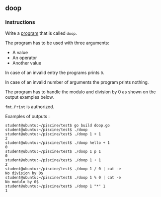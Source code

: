 ## doop

### Instructions

Write a [program](TODO-LINK) that is called `doop`.

The program has to be used with three arguments:

- A value
- An operator
- Another value

In case of an invalid entry the programs prints `0`.

In case of an invalid number of arguments the program prints nothing.

The program has to handle the modulo and division by 0 as shown on the output examples below. 

`fmt.Print` is authorized.

Examples of outputs :

```console
student@ubuntu:~/piscine/test$ go build doop.go
student@ubuntu:~/piscine/test$ ./doop
student@ubuntu:~/piscine/test$ ./doop 1 + 1
2
student@ubuntu:~/piscine/test$ ./doop hello + 1
0
student@ubuntu:~/piscine/test$ ./doop 1 p 1
0
student@ubuntu:~/piscine/test$ ./doop 1 + 1
2
student@ubuntu:~/piscine/test$ ./doop 1 / 0 | cat -e
No division by 0$
student@ubuntu:~/piscine/test$ ./doop 1 % 0 | cat -e
No modulo by 0$
student@ubuntu:~/piscine/test$ ./doop 1 "*" 1
1
```
